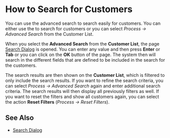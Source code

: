 # How to Search for Customers

You can use the advanced search to search easily for customers. You can either use the <!-- [Search Worksheet](../page-search-worksheet.md) --> to search for customers or you can select *Process -> Advanced Search* from the Customer List.

When you select the **Advanced Search** from the **Customer List**, the page [Search Dialog](page-search-dialog.md) is opened. <!-- Learn more about [entering search criteria](../how-to-enter-search-criteria.md). --> You can enter any value and then press **Enter** or **Tab** or you can click on the **OK** button of the page. The system then will search in the different fields that are defined to be included in the search for the customers.

The search results are then shown on the **Customer List**, which is filtered to only include the search results. If you want to refine the search criteria, you can select *Process -> Advanced Search* again and enter additional search criteria. The search results will then display all previously filters as well. If you want to reset the filters and show all customers again, you can select the action **Reset Filters** (*Process -> Reset Filters*).

## See Also

- [Search Dialog](page-search-dialog.md)
<!--
- [entering search criteria](../how-to-enter-search-criteria.md)
-->
